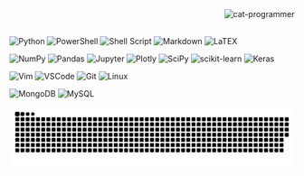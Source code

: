 
<img src="https://media.tenor.com/S7RM7OumKSoAAAAC/rocket-space.gif" alt="cat-programmer" align="right">

<br>
<br>


![Python](https://img.shields.io/badge/python%20-%23E34F26.svg?&style=for-the-badge&logo=python&ogoColor=white)
![PowerShell](https://img.shields.io/badge/PowerShell-5391FE?style=for-the-badge&logo=PowerShell&logoColor=white)
![Shell Script](https://img.shields.io/badge/shell_script-%23121011.svg?style=for-the-badge&logo=gnu-bash&logoColor=white)
![Markdown](https://img.shields.io/badge/markdown-%23000000.svg?style=for-the-badge&logo=markdown&logoColor=white)
![LaTEX](https://img.shields.io/badge/LaTeX-47A141?style=for-the-badge&logo=LaTeX&logoColor=white)

![NumPy](https://img.shields.io/badge/numpy-%23013243.svg?style=for-the-badge&logo=numpy&logoColor=white)
![Pandas](https://img.shields.io/badge/pandas-%23150458.svg?style=for-the-badge&logo=pandas&logoColor=white)
![Jupyter](https://img.shields.io/badge/Jupyter-F37626.svg?&style=for-the-badge&logo=Jupyter&logoColor=white)
![Plotly](https://img.shields.io/badge/Plotly-239120?style=for-the-badge&logo=plotly&logoColor=white)
![SciPy](https://img.shields.io/badge/SciPy-%230C55A5.svg?style=for-the-badge&logo=scipy&logoColor=%white)
![scikit-learn](https://img.shields.io/badge/scikit--learn-%23F7931E.svg?style=for-the-badge&logo=scikit-learn&logoColor=white)
![Keras](https://img.shields.io/badge/Keras-D00000?style=for-the-badge&logo=Keras&logoColor=white)

![Vim](https://img.shields.io/badge/-VIM-2B9348?style=for-the-badge&logo=vim)
![VSCode](https://img.shields.io/badge/-vscode-00a8e8?style=for-the-badge&logo=visual-studio-code)
![Git](https://img.shields.io/badge/git%20-%23F05033.svg?&style=for-the-badge&logo=git&logoColor=white)
![Linux](https://img.shields.io/badge/-linux-772953?style=for-the-badge&logo=linux)


![MongoDB](https://img.shields.io/badge/MongoDB-%234ea94b.svg?style=for-the-badge&logo=mongodb&logoColor=white)<!-- ![ElasticSearch](https://img.shields.io/badge/-ElasticSearch-005571?style=for-the-badge&logo=elasticsearch) --><!-- ![ApacheCassandra](https://img.shields.io/badge/cassandra-%231287B1.svg?style=for-the-badge&logo=apache-cassandra&logoColor=white) -->
![MySQL](https://img.shields.io/badge/MySQL-00000F?style=for-the-badge&logo=mysql&logoColor=white)




![Snake animation](https://github.com/ArmheinSauce/ArmheinSauce/blob/output/github-contribution-grid-snake-dark.svg)

<!--
**ArmheinSauce/ArmheinSauce** is a ✨ _special_ ✨ repository because its `README.md` (this file) appears on your GitHub profile.

Here are some ideas to get you started:

- 🔭 I’m currently working on ...
- 🌱 I’m currently learning ...
- 👯 I’m looking to collaborate on ...
- 🤔 I’m looking for help with ...
- 💬 Ask me about ...
- 📫 How to reach me: ...
- 😄 Pronouns: ...
- ⚡ Fun fact: ...
-->
